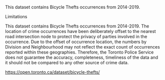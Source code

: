 This dataset contains Bicycle Thefts occurrences from 2014-2019.

Limitations

This dataset contains Bicycle Thefts occurrences from 2014-2019. The location of crime occurrences have been deliberately offset to the nearest road intersection node to protect the privacy of parties involved in the occurrence. Due to the offset of occurrence location, the numbers by Division and Neighbourhood may not reflect the exact count of occurrences reported within these geographies. Therefore, the Toronto Police Service does not guarantee the accuracy, completeness, timeliness of the data and it should not be compared to any other source of crime data.

https://open.toronto.ca/dataset/bicycle-thefts/
